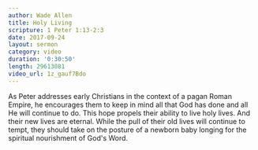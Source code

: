```yaml
---
author: Wade Allen
title: Holy Living
scripture: 1 Peter 1:13-2:3
date: 2017-09-24
layout: sermon
category: video
duration: '0:30:50' 
length: 29613081
video_url: 1z_gauf7Bdo
---
```


As Peter addresses early Christians in the context of a pagan Roman Empire, he encourages them to keep in mind all that God has done and all He will continue to do. This hope propels their ability to live holy lives. And their new lives are eternal. While the pull of their old lives will continue to tempt, they should take on the posture of a newborn baby longing for the spiritual nourishment of God's Word.
